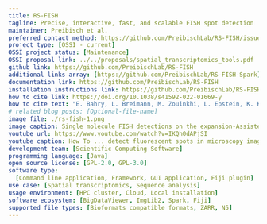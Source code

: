 ```yaml
---
title: RS-FISH
tagline: Precise, interactive, fast, and scalable FISH spot detection
maintainer: Preibisch et al.
preferred contact method: https://github.com/PreibischLab/RS-FISH/issues
project type: [OSSI - current]
OSSI project status: [Maintenance]
OSSI proposal link: ../../proposals/spatial_transcriptomics_tools.pdf
github link: https://github.com/PreibischLab/RS-FISH
additional links array: [https://github.com/PreibischLab/RS-FISH-Spark]
documentation link: https://github.com/PreibischLab/RS-FISH
installation instructions link: https://github.com/PreibischLab/RS-FISH?tab=readme-ov-file#download
how to cite link: https://doi.org/10.1038/s41592-022-01669-y
how to cite text: "E. Bahry, L. Breimann, M. Zouinkhi, L. Epstein, K. Kolyvanov, N. Mamrak, B. King, X. Long, K.I.S. Harrington, T. Lionnet & S. Preibisch, Nature Methods 19, 1563-1567 (2022)"
# related blog posts: [Optional-file-name]
image file: ./rs-fish-1.png
image caption: Single molecule FISH detections on the expansion-Assisted Iterative Fluorescence In Situ Hybridization (EASI-FISH) 148 GB lightsheet image of a tissue section of the lateral hypothalamic area for the gene Map1b.
youtube url: https://www.youtube.com/watch?v=IKQh0dAPjSI
youtube caption: How To ... detect fluorescent spots in microscopy images using RS-FISH
development team: [Scientific Computing Software]
programming language: [Java]
open source license: [GPL-2.0, GPL-3.0]
software type:
  [Command line application, Framework, GUI application, Fiji plugin]
use case: [Spatial transcriptomics, Sequence analysis]
usage environment: [HPC cluster, Cloud, Local installation]
software ecosystem: [BigDataViewer, ImgLib2, Spark, Fiji]
supported file types: [Bioformats compatible formats, ZARR, N5]
---
```

